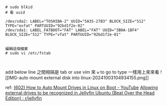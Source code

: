 


```

# sudo blkid
# 看 uuid

/dev/sda2: LABEL="TOSHIBA-2" UUID="5A35-27B3" BLOCK_SIZE="512" TYPE="exfat" PARTUUID="92bd1f2e-02"
/dev/sda1: LABEL_FATBOOT="FAT" LABEL="FAT" UUID="3B0A-1BF4" BLOCK_SIZE="512" TYPE="vfat" PARTUUID="92bd1f2e-01"


編輯這個檔案
# sudo vi /etc/fstab



```

add below line
之間相隔是 tab or use vim 來 `w` to go to
type 一樣用上來來看
![[IMG-auto mount external disk into linux-20241003104934155.png]]

ref: [(602) How to Auto Mount Drives in Linux on Boot - YouTube](https://www.youtube.com/watch?v=LkwZZIsY9uE&t=7s)
[Allowing external drives to be recognized in Jellyfin Ubuntu (Beat Over the Head Edition) : r/jellyfin](https://www.reddit.com/r/jellyfin/comments/qderwx/allowing_external_drives_to_be_recognized_in/)
